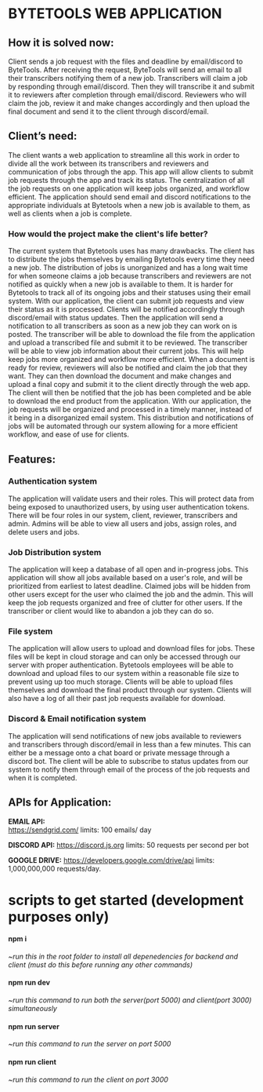 # BYTETOOLS WEB APPLICATION

## How it is solved now:
Client sends a job request with the files and deadline by email/discord to ByteTools. After receiving the request, ByteTools will send an email to all their transcribers notifying them of a new job. Transcribers will claim a job by responding through email/discord. Then they will transcribe it and submit it to reviewers after completion through email/discord. Reviewers who will claim the job, review it and make changes accordingly and then upload the final document and send it to the client through discord/email.

## Client’s need:
The client wants a web application to streamline all this work in order to divide all the work between its transcribers and reviewers and communication of jobs through the app. This app will allow clients to submit job requests through the app and track its status. The centralization of all the job requests on one application will keep jobs organized, and workflow efficient. The application should send email and discord notifications to the appropriate individuals at Bytetools when a new job is available to them, as well as clients when a job is complete.

### How would the project make the client's life better?

The current system that Bytetools uses has many drawbacks. The client has to distribute the jobs themselves by emailing Bytetools every time they need a new job. The distribution of jobs is unorganized and has a long wait time for when someone claims a job because transcribers and reviewers are not notified as quickly when a new job is available to them. It is harder for Bytetools to track all of its ongoing jobs and their statuses using their email system. 
With our application, the client can submit job requests and view their status as it is processed. Clients will be notified accordingly through discord/email with status updates. Then the application will send a notification to all transcribers as soon as a new job they can work on is posted. The transcriber will be able to download the file from the application and upload a transcribed file and submit it to be reviewed. The transcriber will be able to view job information about their current jobs. This will help keep jobs more organized and workflow more efficient. When a document is ready for review, reviewers will also be notified and claim the job that they want. They can then download the document and make changes and upload a final copy and submit it to the client directly through the web app. The client will then be notified that the job has been completed and be able to download the end product from the application. With our application, the job requests will be organized and processed in a timely manner, instead of it being in a disorganized email system. This distribution and notifications of jobs will be automated through our system allowing for a more efficient workflow, and ease of use for clients.

## Features:

### Authentication system 
The application will validate users and their roles. This will protect data from being exposed to unauthorized users, by using user authentication tokens. There will be four roles in our system, client, reviewer, transcribers and admin. Admins will be able to view all users and jobs, assign roles, and delete users and jobs.
	
### Job Distribution system
The application will keep a database of all open and in-progress jobs. This application will show all jobs available based on a user's role, and will be prioritized from earliest to latest deadline. Claimed jobs will be hidden from other users except for the user who claimed the job and the admin. This will keep the job requests organized and free of clutter for other users. If the transcriber or client would like to abandon a job they can do so.

### File system
The application will allow users to upload and download files for jobs. These files will be kept in  cloud storage and can only be accessed through our server with proper authentication. Bytetools employees will be able to download and upload files to our system within a reasonable file size to prevent using up too much storage. Clients will be able to upload files themselves and download the final product through our system. Clients will also have a log of all their past job requests available for download.

### Discord & Email notification system
The application will send notifications of new jobs available to reviewers and transcribers through discord/email in less than a few minutes. This can either be a message onto a chat board or private message through a discord bot. The client will be able to subscribe to status updates from our system to notify them through email of the process of the job requests and when it is completed.


## APIs for Application:

**EMAIL API:**	
https://sendgrid.com/ 
limits: 100 emails/ day

**DISCORD API:** 
https://discord.js.org
limits: 50 requests per second per bot

**GOOGLE DRIVE:**
https://developers.google.com/drive/api
 limits: 1,000,000,000 requests/day.


# scripts to get started (development purposes only)
#### npm i
*~run this in the root folder to install all depenedencies for backend and client (must do this before running any other commands)*
#### npm run dev
*~run this command to run both the server(port 5000) and client(port 3000) simultaneously* 
#### npm run server
*~run this command to run the server on port 5000*
#### npm run client
*~run this command to run the client on port 3000*

